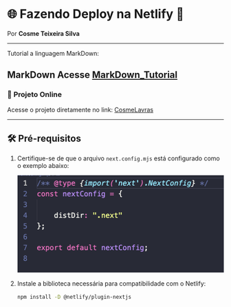 # 🌐 **Fazendo Deploy na Netlify** 🚀

Por **Cosme Teixeira Silva**

---
Tutorial a linguagem MarkDown:
 
MarkDown Acesse [MarkDown_Tutorial](https://tutorialmarkdown.com/sintaxis)
---

### 🌟 **Projeto Online**

Acesse o projeto diretamente no link: [CosmeLavras](https://cosmelavras.netlify.app/)

---

## 🛠️ **Pré-requisitos**

1. Certifique-se de que o arquivo `next.config.mjs` está configurado como o exemplo abaixo:

   ![Configuração next.config.mjs](image/README/1737987418688.png)

2. Instale a biblioteca necessária para compatibilidade com o Netlify:

   ```bash
   npm install -D @netlify/plugin-nextjs
   ```
